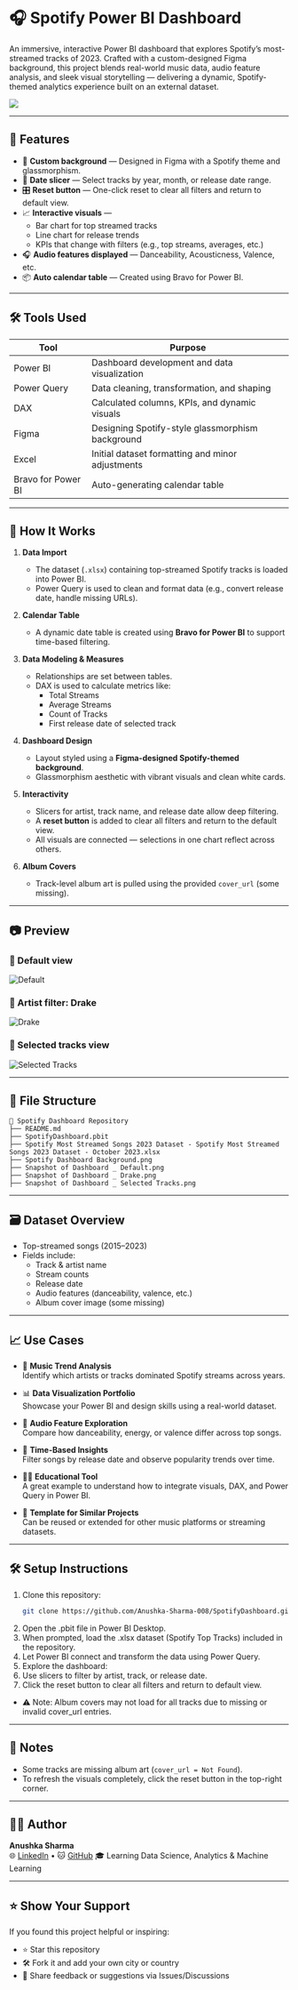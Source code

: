 # 🎧 Spotify Power BI Dashboard

An immersive, interactive Power BI dashboard that explores Spotify’s most-streamed tracks of 2023.
Crafted with a custom-designed Figma background, this project blends real-world music data, audio feature analysis, and sleek visual storytelling — delivering a dynamic, Spotify-themed analytics experience built on an external dataset.

<img src="./Snapshot of Dashboard _ Default.png">

---

## 📌 Features

- 🎨 **Custom background** — Designed in Figma with a Spotify theme and glassmorphism.
- 📅 **Date slicer** — Select tracks by year, month, or release date range.
- 🎛️ **Reset button** — One-click reset to clear all filters and return to default view.
- 📈 **Interactive visuals** — 
  - Bar chart for top streamed tracks  
  - Line chart for release trends  
  - KPIs that change with filters (e.g., top streams, averages, etc.)
- 🎧 **Audio features displayed** — Danceability, Acousticness, Valence, etc.
- 📦 **Auto calendar table** — Created using Bravo for Power BI.

---

## 🛠 Tools Used

| Tool            | Purpose                                               |
|-----------------|-------------------------------------------------------|
| Power BI        | Dashboard development and data visualization         |
| Power Query     | Data cleaning, transformation, and shaping           |
| DAX             | Calculated columns, KPIs, and dynamic visuals        |
| Figma           | Designing Spotify-style glassmorphism background     |
| Excel           | Initial dataset formatting and minor adjustments     |
| Bravo for Power BI | Auto-generating calendar table                    |

---

## 🚀 How It Works

1. **Data Import**  
   - The dataset (`.xlsx`) containing top-streamed Spotify tracks is loaded into Power BI.
   - Power Query is used to clean and format data (e.g., convert release date, handle missing URLs).

2. **Calendar Table**  
   - A dynamic date table is created using **Bravo for Power BI** to support time-based filtering.

3. **Data Modeling & Measures**  
   - Relationships are set between tables.
   - DAX is used to calculate metrics like:
     - Total Streams  
     - Average Streams  
     - Count of Tracks  
     - First release date of selected track

4. **Dashboard Design**  
   - Layout styled using a **Figma-designed Spotify-themed background**.
   - Glassmorphism aesthetic with vibrant visuals and clean white cards.

5. **Interactivity**  
   - Slicers for artist, track name, and release date allow deep filtering.
   - A **reset button** is added to clear all filters and return to the default view.
   - All visuals are connected — selections in one chart reflect across others.

6. **Album Covers**  
   - Track-level album art is pulled using the provided `cover_url` (some missing).

---

## 📷 Preview

### 🔹 Default view  
![Default](Snapshot%20of%20Dashboard%20_%20Default.png)

### 🔹 Artist filter: Drake  
![Drake](Snapshot%20of%20Dashboard%20_%20Drake.png)

### 🔹 Selected tracks view  
![Selected Tracks](Snapshot%20of%20Dashboard%20_%20Selected%20Tracks.png)

---

## 📁 File Structure
```
📁 Spotify Dashboard Repository
├── README.md
├── SpotifyDashboard.pbit
├── Spotify Most Streamed Songs 2023 Dataset - Spotify Most Streamed Songs 2023 Dataset - October 2023.xlsx
├── Spotify Dashboard Background.png
├── Snapshot of Dashboard _ Default.png
├── Snapshot of Dashboard _ Drake.png
├── Snapshot of Dashboard _ Selected Tracks.png
```

---

## 🗃 Dataset Overview

- Top-streamed songs (2015–2023)
- Fields include:
  - Track & artist name  
  - Stream counts  
  - Release date  
  - Audio features (danceability, valence, etc.)  
  - Album cover image (some missing)

---

## 📈 Use Cases

- 🎵 **Music Trend Analysis**  
  Identify which artists or tracks dominated Spotify streams across years.

- 📊 **Data Visualization Portfolio**  
  Showcase your Power BI and design skills using a real-world dataset.

- 🧪 **Audio Feature Exploration**  
  Compare how danceability, energy, or valence differ across top songs.

- 📅 **Time-Based Insights**  
  Filter songs by release date and observe popularity trends over time.

- 🧑‍🏫 **Educational Tool**  
  A great example to understand how to integrate visuals, DAX, and Power Query in Power BI.

- 📁 **Template for Similar Projects**  
  Can be reused or extended for other music platforms or streaming datasets.

---

## 🛠️ Setup Instructions

1. Clone this repository:
   ```bash
   git clone https://github.com/Anushka-Sharma-008/SpotifyDashboard.git
   ```
2. Open the .pbit file in Power BI Desktop.
3. When prompted, load the .xlsx dataset (Spotify Top Tracks) included in the repository.
4. Let Power BI connect and transform the data using Power Query.
5. Explore the dashboard:
6. Use slicers to filter by artist, track, or release date.
7. Click the reset button to clear all filters and return to default view.
- ⚠️ Note: Album covers may not load for all tracks due to missing or invalid cover_url entries.

---

## 📌 Notes

- Some tracks are missing album art (`cover_url = Not Found`).
- To refresh the visuals completely, click the reset button in the top-right corner.

---

## 🙋‍♀️ Author

**Anushka Sharma**  
🌐 [LinkedIn](https://www.linkedin.com/in/anushkasharma008/) • 🐱 [GitHub](https://github.com/Anushka-Sharma-008) 
🎓 Learning Data Science, Analytics & Machine Learning

---

## ⭐ Show Your Support

If you found this project helpful or inspiring:

- ⭐ Star this repository  
- 🛠️ Fork it and add your own city or country  
- 💬 Share feedback or suggestions via Issues/Discussions
